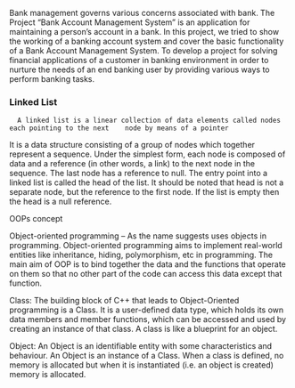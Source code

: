 Bank management governs various concerns associated with bank. The Project “Bank Account Management System” is an application for maintaining a person’s account in a bank. In this project, we tried to show the working of a banking account system and cover the basic functionality of a Bank Account Management System. To develop a project for solving financial applications of a customer in banking environment in order to nurture the needs of an end banking user by providing various ways to perform banking tasks. 


<h3>Linked List</h3>

	  A linked list is a linear collection of data elements called nodes each pointing to the next 	  node by means of a pointer
It is a data structure consisting of a group of nodes which together represent a sequence. Under the simplest form, each node is composed of data and a reference (in other words, a link) to the next node in the sequence.
The last node has a reference to null. The entry point into a linked list is called the head of the list. It should be noted that head is not a separate node, but the reference to the first node. If the list is empty then the head is a null reference.

OOPs concept


Object-oriented programming – As the name suggests uses objects in programming. Object-oriented programming aims to implement real-world entities like inheritance, hiding, polymorphism, etc in programming. The main aim of OOP is to bind together the data and the functions that operate on them so that no other part of the code can access this data except that function.

Class: The building block of C++ that leads to Object-Oriented programming is a Class. It is a user-defined data type, which holds its own data members and member functions, which 	  can be accessed and used by creating an instance of that class. A class is like a blueprint for an object.

Object: An Object is an identifiable entity with some characteristics and behaviour. An Object is an instance of a Class. When a class is defined, no memory is allocated but when it is  instantiated (i.e. an object is created) memory is allocated.


